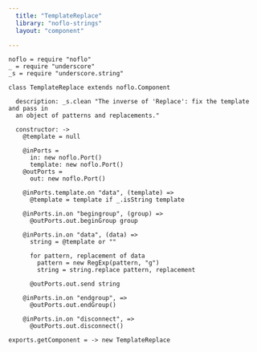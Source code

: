 ```yaml
---
  title: "TemplateReplace"
  library: "noflo-strings"
  layout: "component"

---
```


    noflo = require "noflo"
    _ = require "underscore"
    _s = require "underscore.string"
    
    class TemplateReplace extends noflo.Component
    
      description: _s.clean "The inverse of 'Replace': fix the template and pass in
      an object of patterns and replacements."
    
      constructor: ->
        @template = null
    
        @inPorts =
          in: new noflo.Port()
          template: new noflo.Port()
        @outPorts =
          out: new noflo.Port()
    
        @inPorts.template.on "data", (template) =>
          @template = template if _.isString template
    
        @inPorts.in.on "begingroup", (group) =>
          @outPorts.out.beginGroup group
    
        @inPorts.in.on "data", (data) =>
          string = @template or ""
    
          for pattern, replacement of data
            pattern = new RegExp(pattern, "g")
            string = string.replace pattern, replacement
    
          @outPorts.out.send string
    
        @inPorts.in.on "endgroup", =>
          @outPorts.out.endGroup()
    
        @inPorts.in.on "disconnect", =>
          @outPorts.out.disconnect()
    
    exports.getComponent = -> new TemplateReplace
    
